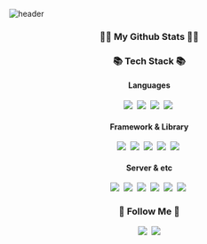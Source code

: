 ![header](https://capsule-render.vercel.app/api?type=cylinder&text=Hi!✋🏻%20I'm%20Jiah&animation=scaleIn&fontColor=ffffff&color=0:FFE3EC,100:D14D72)

<h3 align="center">👩‍💻 My Github Stats 👩‍💻</h3>
<div align="center">
</div>

<h3 align="center">📚 Tech Stack 📚</h3>
<h4 align="center"> Languages</h4>
<p align="center">
  <img src="https://img.shields.io/badge/javascript-F7DF1E?style=for-the-badge&logo=javascript&logoColor=black"/></a>&nbsp
  <img src="https://img.shields.io/badge/html5-E34F26?style=for-the-badge&logo=html5&logoColor=white"/></a>&nbsp
  <img src="https://img.shields.io/badge/css3-1572B6?style=for-the-badge&logo=css3&logoColor=white"/></a>&nbsp
  <img src="https://img.shields.io/badge/typescript-3178C6?style=for-the-badge&logo=typescript&logoColor=white"/></a>&nbsp
  <br>
</p>
<h4 align="center">Framework & Library</h4>
<p align="center">
  <img src="https://img.shields.io/badge/react-61DAFB?style=for-the-badge&logo=react&logoColor=white"/></a>&nbsp 
  <img src="https://img.shields.io/badge/vue.js-4FC08D?style=for-the-badge&logo=vue.js&logoColor=white"/></a>&nbsp
  <img src="https://img.shields.io/badge/react_router-CA4245?style=for-the-badge&logo=reactrouter&logoColor=black"/></a>&nbsp 
  <img src="https://img.shields.io/badge/redux-764ABC?style=for-the-badge&logo=redux&logoColor=white"/></a>&nbsp
  <img src="https://img.shields.io/badge/styledcomponents-DB7093?style=for-the-badge&logo=styledcomponents&logoColor=white"/></a>&nbsp
  <br>
</p>
<h4 align="center">Server & etc</h4>
<p align="center">
  <img src="https://img.shields.io/badge/node.js-339933?style=for-the-badge&logo=node.js&logoColor=white"/></a>&nbsp 
  <img src="https://img.shields.io/badge/figma-F24E1E?style=for-the-badge&logo=figma&logoColor=white"/></a>&nbsp 
  <img src="https://img.shields.io/badge/amazonaws-232F3E?style=for-the-badge&logo=amazonaws&logoColor=white"/></a>&nbsp 
  <img src="https://img.shields.io/badge/postman-FF6C37?style=for-the-badge&logo=poastman&logoColor=white"/></a>&nbsp 
    <img src="https://img.shields.io/badge/git-F05032?style=for-the-badge&logo=git&logoColor=white"/></a>&nbsp 
  <img src="https://img.shields.io/badge/github-181717?style=for-the-badge&logo=github&logoColor=white"/></a>&nbsp 
</p>

<h3 align="center">🌈 Follow Me 🌈</h3>
<p align="center">
  <a href="https://velog.io/@azd2013"><img src="https://img.shields.io/badge/Tech%20Blog-11B48A?style=flat-square&logo=Vimeo&logoColor=white&link=https://velog.io/@azd2013"/></a>&nbsp
  <a href="mailto:ja7943@naver.com"><img src="https://img.shields.io/badge/naver-03C75A?style=flat-square&logo=naver&logoColor=white&link=ja7943@naver.com"/></a>
</p>
